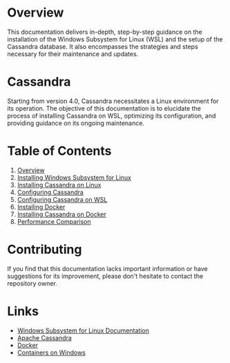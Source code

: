 # Overview

This documentation delivers in-depth, step-by-step guidance on the installation of the Windows Subsystem for Linux (WSL) and the setup of the Cassandra database. It also encompasses the strategies and steps necessary for their maintenance and updates.

# Cassandra

Starting from version 4.0, Cassandra necessitates a Linux environment for its operation. The objective of this documentation is to elucidate the process of installing Cassandra on WSL, optimizing its configuration, and providing guidance on its ongoing maintenance.

# Table of Contents

1. [Overview](wsl-overview/README.md)
2. [Installing Windows Subsystem for Linux](wsl/README.md)
3. [Installing Cassandra on Linux](cassandra-on-linux/README.md)
4. [Configuring Cassandra](configure-cassandra/README.md)
5. [Configuring Cassandra on WSL](cassandra-on-wsl/README.md)
6. [Installing Docker](docker/README.md)
7. [Installing Cassandra on Docker](cassandra-on-docker/README.md)
8. [Performance Comparison](performance/README.md)

# Contributing

If you find that this documentation lacks important information or have suggestions for its improvement, please don't hesitate to contact the repository owner.

# Links

* [Windows Subsystem for Linux Documentation](https://learn.microsoft.com/en-us/windows/wsl)
* [Apache Cassandra](https://cassandra.apache.org)
* [Docker](https://www.docker.com)
* [Containers on Windows](https://learn.microsoft.com/en-us/virtualization/windowscontainers)